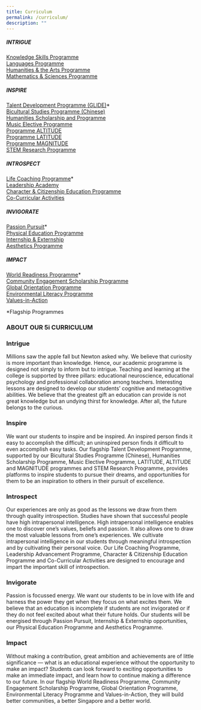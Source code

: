 ```yaml
---
title: Curriculum
permalink: /curriculum/
description: ""
---
```

##### **INTRIGUE**

[Knowledge Skills Programme  
Languages Programme  
Humanities & the Arts Programme  
Mathematics & Sciences Programme](/academic-subjects/academic-subjects/)

##### **INSPIRE**

[Talent Development Programme (GLIDE)](/flagship-programmes/tdp/)\*  
[Bicultural Studies Programme (Chinese)  
](/special-programmes/MOE-Special-Programmes/bsp/)[Humanities Scholarship and Programme](/special-programmes/MOE-Special-Programmes/hsp/)  
[Music Elective Programme](/special-programmes/MOE-Special-Programmes/mep/)  
[Programme ALTITUDE](/special-programmes/Special-Programmes/altitude/)  
[Programme LATITUDE](/special-programmes/Special-Programmes/latitude/)  
[Programme MAGNITUDE](/special-programmes/Special-Programmes/magnitude/)  
[STEM Research Programme](/special-programmes/Special-Programmes/stem/)

##### **INTROSPECT**

[Life Coaching Programme](/flagship-programmes/cp/)\*   
[Leadership Academy](/student-development/leadership/)    
[Character & Citizenship Education Programme
](/student-development/cce/)    
[Co-Curricular Activities](/culture/cca/)

##### **INVIGORATE**

[Passion Pursuit](/flagship-programmes/pp/)\*    
[Physical Education Programme](/about/staff/pe/)  
[Internship & Externship](/culture/internships/)  
[Aesthetics Programme](/culture/aesthetics/)

##### **IMPACT**

[World Readiness Programme](/flagship-programmes/wrp/)\*  
[Community Engagement Scholarship Programme](/special-programmes/Special-Programmes/csp/)   
[Global Orientation Programme](/student-development/go/)    
[Environmental Literacy Programme](/student-development/elp/)  
[Values-in-Action](/student-development/values-in-action/)

\*Flagship Programmes

### ABOUT OUR 5i CURRICULUM

### Intrigue

Millions saw the apple fall but Newton asked why. We believe that curiosity is more important than knowledge. Hence, our academic programme is designed not simply to inform but to intrigue. Teaching and learning at the college is supported by three pillars: educational neuroscience, educational psychology and professional collaboration among teachers. Interesting lessons are designed to develop our students’ cognitive and metacognitive abilities. We believe that the greatest gift an education can provide is not great knowledge but an undying thirst for knowledge. After all, the future belongs to the curious.

### Inspire

We want our students to inspire and be inspired. An inspired person finds it easy to accomplish the difficult; an uninspired person finds it difficult to even accomplish easy tasks. Our flagship Talent Development Programme, supported by our Bicultural Studies Programme (Chinese), Humanities Scholarship Programme, Music Elective Programme, LATITUDE, ALTITUDE and MAGNITUDE programmes and STEM Research Programme, provides platforms to inspire students to pursue their dreams, and opportunities for them to be an inspiration to others in their pursuit of excellence.

### Introspect

Our experiences are only as good as the lessons we draw from them through quality introspection. Studies have shown that successful people have high intrapersonal intelligence. High intrapersonal intelligence enables one to discover one’s values, beliefs and passion. It also allows one to draw the most valuable lessons from one’s experiences. We cultivate intrapersonal intelligence in our students through meaningful introspection and by cultivating their personal voice. Our Life Coaching Programme, Leadership Advancement Programme, Character & Citizenship Education Programme and Co-Curricular Activities are designed to encourage and impart the important skill of introspection.

### Invigorate

Passion is focussed energy. We want our students to be in love with life and harness the power they get when they focus on what excites them. We believe that an education is incomplete if students are not invigorated or if they do not feel excited about what their future holds. Our students will be energised through Passion Pursuit, Internship & Externship opportunities, our Physical Education Programme and Aesthetics Programme.

### Impact

Without making a contribution, great ambition and achievements are of little significance — what is an educational experience without the opportunity to make an impact? Students can look forward to exciting opportunities to make an immediate impact, and learn how to continue making a difference to our future. In our flagship World Readiness Programme, Community Engagement Scholarship Programme, Global Orientation Programme, Environmental Literacy Programme and Values-in-Action, they will build better communities, a better Singapore and a better world.
